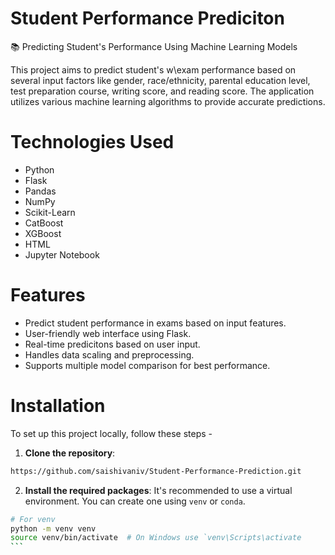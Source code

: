 # Student Performance Prediciton
📚 Predicting Student's Performance Using Machine Learning Models

This project aims to predict student's w\exam performance based on several input factors like gender, race/ethnicity, parental education level, test preparation course, writing score, and reading score. The application utilizes various machine learning algorithms to provide accurate predictions.


# Technologies Used

- Python
- Flask
- Pandas
- NumPy
- Scikit-Learn
- CatBoost
- XGBoost
- HTML
- Jupyter Notebook


# Features
* Predict student performance in exams based on input features.
* User-friendly web interface using Flask.
* Real-time predicitons based on user input.
* Handles data scaling and preprocessing.
* Supports multiple model comparison for best performance.

  
# Installation

To set up this project locally, follow these steps -
1. **Clone the repository**:
```bash
https://github.com/saishivaniv/Student-Performance-Prediction.git
```

2.  **Install the required packages**:
    It's recommended to use a virtual environment. You can create one using `venv` or `conda`.
    
````bash
# For venv
python -m venv venv
source venv/bin/activate  # On Windows use `venv\Scripts\activate
```

